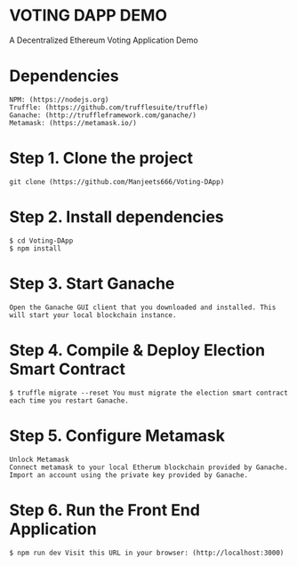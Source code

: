 # VOTING DAPP DEMO
A Decentralized Ethereum Voting Application Demo

# Dependencies 

    NPM: (https://nodejs.org)
    Truffle: (https://github.com/trufflesuite/truffle)
    Ganache: (http://truffleframework.com/ganache/)
    Metamask: (https://metamask.io/)

# Step 1. Clone the project
    git clone (https://github.com/Manjeets666/Voting-DApp)
# Step 2. Install dependencies

    $ cd Voting-DApp
    $ npm install

# Step 3. Start Ganache

    Open the Ganache GUI client that you downloaded and installed. This will start your local blockchain instance.
# Step 4. Compile & Deploy Election Smart Contract

    $ truffle migrate --reset You must migrate the election smart contract each time you restart Ganache.
# Step 5. Configure Metamask

    Unlock Metamask
    Connect metamask to your local Etherum blockchain provided by Ganache.
    Import an account using the private key provided by Ganache.

# Step 6. Run the Front End Application

    $ npm run dev Visit this URL in your browser: (http://localhost:3000)
